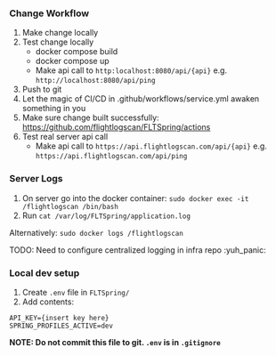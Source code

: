 ### Change Workflow
1. Make change locally
1. Test change locally
   * docker compose build
   * docker compose up
   * Make api call to `http:localhost:8080/api/{api}` e.g. `http://localhost:8080/api/ping`
1. Push to git
1. Let the magic of CI/CD in .github/workflows/service.yml awaken something in you
1. Make sure change built successfully: https://github.com/flightlogscan/FLTSpring/actions
1. Test real server api call
   * Make api call to `https://api.flightlogscan.com/api/{api}` e.g. `https://api.flightlogscan.com/api/ping`

### Server Logs
1. On server go into the docker container: `sudo docker exec -it /flightlogscan /bin/bash`
1. Run `cat /var/log/FLTSpring/application.log`

Alternatively: `sudo docker logs /flightlogscan`

TODO: Need to configure centralized logging in infra repo :yuh_panic:

### Local dev setup
1. Create `.env` file in `FLTSpring/`
1. Add contents:
```
API_KEY={insert key here}
SPRING_PROFILES_ACTIVE=dev
```
**NOTE: Do not commit this file to git. `.env` is in `.gitignore`**

